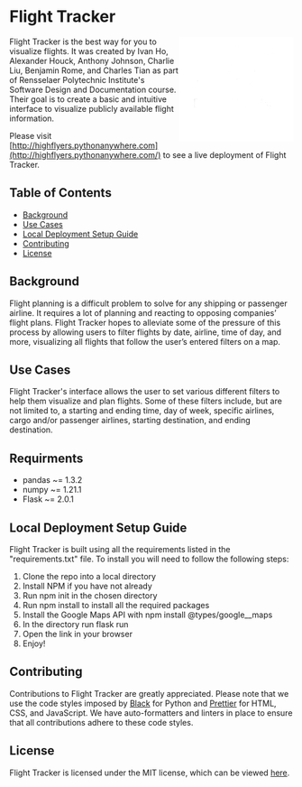 # Flight Tracker

<picture>
  <source media="(prefers-color-scheme: dark)" srcset="./images/Logo Whiteout.png">
  <source media="(prefers-color-scheme: light)" srcset="./images/Logo No BG.png">
  <img align="right" alt="Change image based on background theme." src="./images/Logo Whiteout.png">
</picture>

Flight Tracker is the best way for you to visualize flights. It was created by Ivan Ho, Alexander Houck, Anthony Johnson, Charlie Liu, Benjamin Rome, and Charles Tian as part of Rensselaer Polytechnic Institute's Software Design and Documentation course. Their goal is to create a basic and intuitive interface to visualize publicly available flight information.

Please visit [http://highflyers.pythonanywhere.com](http://highflyers.pythonanywhere.com/) to see a live deployment of Flight Tracker.

## Table of Contents
- [Background](#background)
- [Use Cases](#use-cases)
- [Local Deployment Setup Guide](#local-deployment-setup-guide)
- [Contributing](#contributing)
- [License](#license)

## Background
Flight planning is a difficult problem to solve for any shipping or passenger airline. It requires a lot of planning and reacting to opposing companies’ flight plans. Flight Tracker hopes to alleviate some of the pressure of this process by allowing users to filter flights by date, airline, time of day, and more, visualizing all flights that follow the user’s entered filters on a map. 

## Use Cases
Flight Tracker's interface allows the user to set various different filters to help them visualize and plan flights. Some of these filters include, but are not limited to, a starting and ending time, day of week, specific airlines, cargo and/or passenger airlines, starting destination, and ending destination.

## Requirments
- pandas ~= 1.3.2
- numpy ~= 1.21.1
- Flask ~= 2.0.1

## Local Deployment Setup Guide
Flight Tracker is built using all the requirements listed in the "requirements.txt" file. To install
you will need to follow the following steps:
1. Clone the repo into a local directory
2. Install NPM if you have not already
3. Run npm init in the chosen directory
4. Run npm install to install all the required packages
5. Install the Google Maps API with npm install @types/google__maps
6. In the directory run flask run
7. Open the link in your browser
8. Enjoy!

## Contributing
Contributions to Flight Tracker are greatly appreciated. Please note that we use the code styles imposed by [Black](https://black.readthedocs.io/en/stable/) for Python and [Prettier](https://prettier.io/docs/en/) for HTML, CSS, and JavaScript. We have auto-formatters and linters in place to ensure that all contributions adhere to these code styles.

## License
Flight Tracker is licensed under the MIT license, which can be viewed [here](LICENSE).

